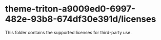 # theme-triton-a9009ed0-6997-482e-93b8-674df30e391d/licenses

This folder contains the supported licenses for third-party use.
